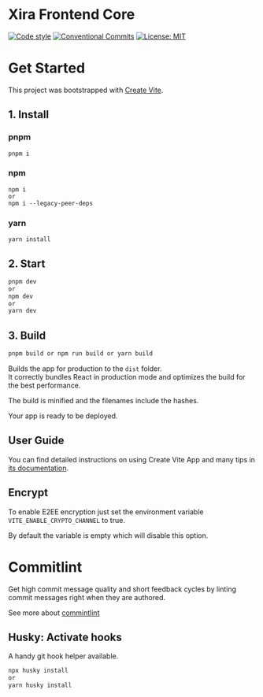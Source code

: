 # Xira Frontend Core

[![Code style][codestyle-img]][codestyle-url]
[![Conventional Commits](https://img.shields.io/badge/Conventional%20Commits-1.0.0-%23FE5196?logo=conventionalcommits&logoColor=white)](https://conventionalcommits.org)
[![License: MIT](https://img.shields.io/badge/License-MIT-yellow.svg)](https://github.com/xiraDev/template-voicebot-business/blob/main/LICENSE)

# Get Started

This project was bootstrapped with [Create Vite](https://vitejs.dev/).

## 1. Install

### pnpm

```
pnpm i
```

### npm

```
npm i
or
npm i --legacy-peer-deps
```

### yarn

```
yarn install
```

## 2. Start

```sh
pnpm dev
or
npm dev
or
yarn dev
```

## 3. Build

```sh
pnpm build or npm run build or yarn build
```

Builds the app for production to the `dist` folder.<br>
It correctly bundles React in production mode and optimizes the build for the best performance.

The build is minified and the filenames include the hashes.<br>

Your app is ready to be deployed.

## User Guide

You can find detailed instructions on using Create Vite App and many tips in [its documentation](https://vitejs.dev/guide/).

## Encrypt

To enable E2EE encryption just set the environment variable `VITE_ENABLE_CRYPTO_CHANNEL` to true.

By default the variable is empty which will disable this option.

# Commitlint

Get high commit message quality and short feedback cycles by linting commit messages right when they are authored.

See more about [commintlint](https://commitlint.js.org/#/guides-local-setup?id=guide-local-setup)

## Husky: Activate hooks

A handy git hook helper available.

```sh
npx husky install
or
yarn husky install
```

<!-- Front line badges -->

[codestyle-url]: https://github.com/airbnb/javascript
[codestyle-img]: https://badgen.net/badge/code%20style/airbnb/ff5a5f?icon=airbnb
